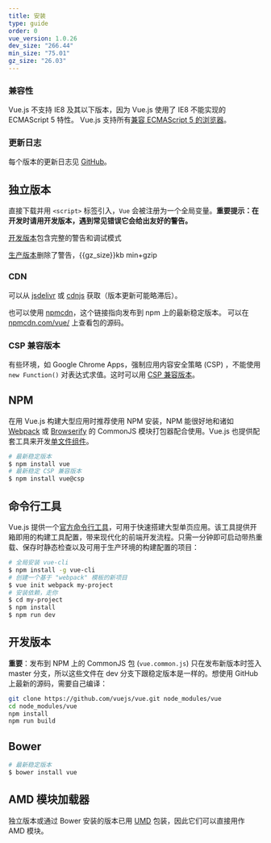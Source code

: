 ```yaml
---
title: 安装
type: guide
order: 0
vue_version: 1.0.26
dev_size: "266.44"
min_size: "75.01"
gz_size: "26.03"
---
```


### 兼容性

Vue.js 不支持 IE8 及其以下版本，因为 Vue.js 使用了 IE8 不能实现的 ECMAScript 5 特性。 Vue.js 支持所有[兼容 ECMAScript 5 的浏览器](http://caniuse.com/#feat=es5)。

### 更新日志

每个版本的更新日志见 [GitHub](https://github.com/vuejs/vue/releases)。

## 独立版本

直接下载并用 `<script>` 标签引入，`Vue` 会被注册为一个全局变量。**重要提示：在开发时请用开发版本，遇到常见错误它会给出友好的警告。**

<div id="downloads">
<a class="button" href="/js/vue.js" download>开发版本</a><span class="light info">包含完整的警告和调试模式</span>

<a class="button" href="/js/vue.min.js" download>生产版本</a><span class="light info">删除了警告，{{gz_size}}kb min+gzip</span>
</div>

### CDN

可以从 [jsdelivr](//cdn.jsdelivr.net/vue/{{vue_version}}/vue.min.js) 或 [cdnjs](//cdnjs.cloudflare.com/ajax/libs/vue/{{vue_version}}/vue.min.js) 获取（版本更新可能略滞后）。

也可以使用 [npmcdn](https://npmcdn.com/vue/dist/vue.min.js)，这个链接指向发布到 npm 上的最新稳定版本。 可以在 [npmcdn.com/vue/](https://npmcdn.com/vue/) 上查看包的源码。
### CSP 兼容版本

有些环境，如 Google Chrome Apps，强制应用内容安全策略 (CSP) ，不能使用 `new Function()` 对表达式求值。这时可以用 [CSP 兼容版本](https://github.com/vuejs/vue/tree/csp/dist)。

## NPM

在用 Vue.js 构建大型应用时推荐使用 NPM 安装，NPM 能很好地和诸如 [Webpack](http://webpack.github.io/) 或 [Browserify](http://browserify.org/) 的 CommonJS 模块打包器配合使用。Vue.js 也提供配套工具来开发[单文件组件](application.html#单文件组件)。

``` bash
# 最新稳定版本
$ npm install vue
# 最新稳定 CSP 兼容版本
$ npm install vue@csp
```

## 命令行工具

Vue.js 提供一个[官方命令行工具](https://github.com/vuejs/vue-cli)，可用于快速搭建大型单页应用。该工具提供开箱即用的构建工具配置，带来现代化的前端开发流程。只需一分钟即可启动带热重载、保存时静态检查以及可用于生产环境的构建配置的项目：

``` bash
# 全局安装 vue-cli
$ npm install -g vue-cli
# 创建一个基于 "webpack" 模板的新项目
$ vue init webpack my-project
# 安装依赖，走你
$ cd my-project
$ npm install
$ npm run dev
```

## 开发版本

**重要**：发布到 NPM 上的 CommonJS 包 (`vue.common.js`) 只在发布新版本时签入 master 分支，所以这些文件在 dev 分支下跟稳定版本是一样的。想使用 GitHub 上最新的源码，需要自己编译：

``` bash
git clone https://github.com/vuejs/vue.git node_modules/vue
cd node_modules/vue
npm install
npm run build
```

## Bower

``` bash
# 最新稳定版本
$ bower install vue
```

## AMD 模块加载器

独立版本或通过 Bower 安装的版本已用 [UMD](https://github.com/umdjs/umd#readme) 包装，因此它们可以直接用作 AMD 模块。
